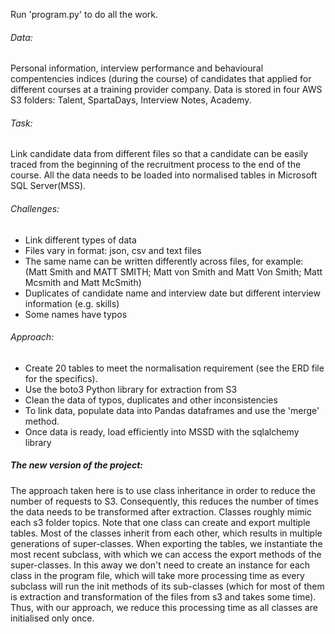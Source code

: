 Run 'program.py' to do all the work.

###### Data: 
Personal information, interview performance and behavioural compentencies indices (during the course) of candidates that applied for different courses at a training provider company. Data is stored in four AWS S3 folders: Talent, SpartaDays, Interview Notes, Academy.

###### Task: 
Link candidate data from different files so that a candidate can be easily traced from the beginning of the recruitment process to the end of the course. All the data needs to be loaded into normalised tables in Microsoft SQL Server(MSS).

###### Challenges:
 - Link different types of data
 - Files vary in format: json, csv and text files
 - The same name can be written differently across files, for example: 
       (Matt Smith and MATT SMITH;
       Matt von Smith and Matt Von Smith;
       Matt Mcsmith and Matt McSmith)
 - Duplicates of candidate name and interview date but different interview information (e.g. skills)
 - Some names have typos
 
###### Approach:
 - Create 20 tables to meet the normalisation requirement (see the ERD file for the specifics).
 - Use the boto3 Python library for extraction from S3
 - Clean the data of typos, duplicates and other inconsistencies
 - To link data, populate data into Pandas dataframes and use the 'merge' method.
 - Once data is ready, load efficiently into MSSD with the sqlalchemy library

##### The new version of the project:
 The approach taken here is to use class inheritance in order to reduce the number of requests to S3. Consequently,
 this reduces the number of times the data needs to be transformed after extraction. Classes roughly mimic each s3
 folder topics. Note that one class can create and export multiple tables. Most of the classes inherit from each other,
 which results in multiple generations of super-classes. When exporting the tables, we instantiate the most recent
 subclass, with which we can access the export methods of the super-classes. In this away we don't need to create an
 instance for each class in the program file, which will take more processing time as every subclass will run the init methods of its
 sub-classes (which for most of them is extraction and transformation of the files from s3 and takes some time).
 Thus, with our approach, we reduce this processing time as all classes are initialised only once.


